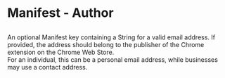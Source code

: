 # Manifest - Author

## 

An optional Manifest key containing a String for a valid email address. If provided, the address should belong to the publisher of the Chrome extension on the Chrome Web Store.  
For an individual, this can be a personal email address, while businesses may use a contact address. 